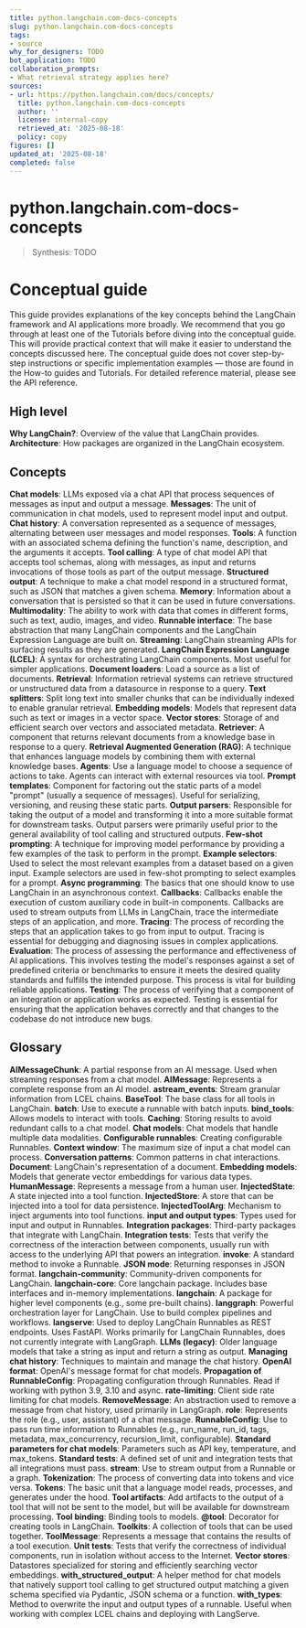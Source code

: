 ```yaml
---
title: python.langchain.com-docs-concepts
slug: python.langchain.com-docs-concepts
tags:
- source
why_for_designers: TODO
bot_application: TODO
collaboration_prompts:
- What retrieval strategy applies here?
sources:
- url: https://python.langchain.com/docs/concepts/
  title: python.langchain.com-docs-concepts
  author: ''
  license: internal-copy
  retrieved_at: '2025-08-18'
  policy: copy
figures: []
updated_at: '2025-08-18'
completed: false
---
```


# python.langchain.com-docs-concepts

> Synthesis: TODO

# Conceptual guide
This guide provides explanations of the key concepts behind the LangChain framework and AI applications more broadly.
We recommend that you go through at least one of the Tutorials before diving into the conceptual guide. This will provide practical context that will make it easier to understand the concepts discussed here.
The conceptual guide does not cover step-by-step instructions or specific implementation examples — those are found in the How-to guides and Tutorials. For detailed reference material, please see the API reference.
## High level
**Why LangChain?**: Overview of the value that LangChain provides. **Architecture**: How packages are organized in the LangChain ecosystem.
## Concepts
**Chat models**: LLMs exposed via a chat API that process sequences of messages as input and output a message. **Messages**: The unit of communication in chat models, used to represent model input and output. **Chat history**: A conversation represented as a sequence of messages, alternating between user messages and model responses. **Tools**: A function with an associated schema defining the function's name, description, and the arguments it accepts. **Tool calling**: A type of chat model API that accepts tool schemas, along with messages, as input and returns invocations of those tools as part of the output message. **Structured output**: A technique to make a chat model respond in a structured format, such as JSON that matches a given schema. **Memory**: Information about a conversation that is persisted so that it can be used in future conversations. **Multimodality**: The ability to work with data that comes in different forms, such as text, audio, images, and video. **Runnable interface**: The base abstraction that many LangChain components and the LangChain Expression Language are built on. **Streaming**: LangChain streaming APIs for surfacing results as they are generated. **LangChain Expression Language (LCEL)**: A syntax for orchestrating LangChain components. Most useful for simpler applications. **Document loaders**: Load a source as a list of documents. **Retrieval**: Information retrieval systems can retrieve structured or unstructured data from a datasource in response to a query. **Text splitters**: Split long text into smaller chunks that can be individually indexed to enable granular retrieval. **Embedding models**: Models that represent data such as text or images in a vector space. **Vector stores**: Storage of and efficient search over vectors and associated metadata. **Retriever**: A component that returns relevant documents from a knowledge base in response to a query. **Retrieval Augmented Generation (RAG)**: A technique that enhances language models by combining them with external knowledge bases. **Agents**: Use a language model to choose a sequence of actions to take. Agents can interact with external resources via tool. **Prompt templates**: Component for factoring out the static parts of a model "prompt" (usually a sequence of messages). Useful for serializing, versioning, and reusing these static parts. **Output parsers**: Responsible for taking the output of a model and transforming it into a more suitable format for downstream tasks. Output parsers were primarily useful prior to the general availability of tool calling and structured outputs. **Few-shot prompting**: A technique for improving model performance by providing a few examples of the task to perform in the prompt. **Example selectors**: Used to select the most relevant examples from a dataset based on a given input. Example selectors are used in few-shot prompting to select examples for a prompt. **Async programming**: The basics that one should know to use LangChain in an asynchronous context. **Callbacks**: Callbacks enable the execution of custom auxiliary code in built-in components. Callbacks are used to stream outputs from LLMs in LangChain, trace the intermediate steps of an application, and more. **Tracing**: The process of recording the steps that an application takes to go from input to output. Tracing is essential for debugging and diagnosing issues in complex applications. **Evaluation**: The process of assessing the performance and effectiveness of AI applications. This involves testing the model's responses against a set of predefined criteria or benchmarks to ensure it meets the desired quality standards and fulfills the intended purpose. This process is vital for building reliable applications. **Testing**: The process of verifying that a component of an integration or application works as expected. Testing is essential for ensuring that the application behaves correctly and that changes to the codebase do not introduce new bugs.
## Glossary
**AIMessageChunk**: A partial response from an AI message. Used when streaming responses from a chat model. **AIMessage**: Represents a complete response from an AI model. **astream_events**: Stream granular information from LCEL chains. **BaseTool**: The base class for all tools in LangChain. **batch**: Use to execute a runnable with batch inputs. **bind_tools**: Allows models to interact with tools. **Caching**: Storing results to avoid redundant calls to a chat model. **Chat models**: Chat models that handle multiple data modalities. **Configurable runnables**: Creating configurable Runnables. **Context window**: The maximum size of input a chat model can process. **Conversation patterns**: Common patterns in chat interactions. **Document**: LangChain's representation of a document. **Embedding models**: Models that generate vector embeddings for various data types. **HumanMessage**: Represents a message from a human user. **InjectedState**: A state injected into a tool function. **InjectedStore**: A store that can be injected into a tool for data persistence. **InjectedToolArg**: Mechanism to inject arguments into tool functions. **input and output types**: Types used for input and output in Runnables. **Integration packages**: Third-party packages that integrate with LangChain. **Integration tests**: Tests that verify the correctness of the interaction between components, usually run with access to the underlying API that powers an integration. **invoke**: A standard method to invoke a Runnable. **JSON mode**: Returning responses in JSON format. **langchain-community**: Community-driven components for LangChain. **langchain-core**: Core langchain package. Includes base interfaces and in-memory implementations. **langchain**: A package for higher level components (e.g., some pre-built chains). **langgraph**: Powerful orchestration layer for LangChain. Use to build complex pipelines and workflows. **langserve**: Used to deploy LangChain Runnables as REST endpoints. Uses FastAPI. Works primarily for LangChain Runnables, does not currently integrate with LangGraph. **LLMs (legacy)**: Older language models that take a string as input and return a string as output. **Managing chat history**: Techniques to maintain and manage the chat history. **OpenAI format**: OpenAI's message format for chat models. **Propagation of RunnableConfig**: Propagating configuration through Runnables. Read if working with python 3.9, 3.10 and async. **rate-limiting**: Client side rate limiting for chat models. **RemoveMessage**: An abstraction used to remove a message from chat history, used primarily in LangGraph. **role**: Represents the role (e.g., user, assistant) of a chat message. **RunnableConfig**: Use to pass run time information to Runnables (e.g.,
run_name,
run_id,
tags,
metadata,
max_concurrency,
recursion_limit,
configurable).
**Standard parameters for chat models**: Parameters such as API key,
temperature, and
max_tokens.
**Standard tests**: A defined set of unit and integration tests that all integrations must pass. **stream**: Use to stream output from a Runnable or a graph. **Tokenization**: The process of converting data into tokens and vice versa. **Tokens**: The basic unit that a language model reads, processes, and generates under the hood. **Tool artifacts**: Add artifacts to the output of a tool that will not be sent to the model, but will be available for downstream processing. **Tool binding**: Binding tools to models. **@tool**: Decorator for creating tools in LangChain. **Toolkits**: A collection of tools that can be used together. **ToolMessage**: Represents a message that contains the results of a tool execution. **Unit tests**: Tests that verify the correctness of individual components, run in isolation without access to the Internet. **Vector stores**: Datastores specialized for storing and efficiently searching vector embeddings. **with_structured_output**: A helper method for chat models that natively support tool calling to get structured output matching a given schema specified via Pydantic, JSON schema or a function. **with_types**: Method to overwrite the input and output types of a runnable. Useful when working with complex LCEL chains and deploying with LangServe.


